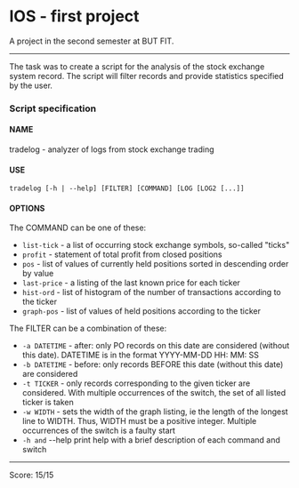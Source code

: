 # IOS - first project

A project in the second semester at BUT FIT. 

______________________________________


The task was to create a script for the analysis of the stock exchange system record. The script will filter records and provide statistics specified by the user.

### Script specification
#### NAME
tradelog - analyzer of logs from stock exchange trading

#### USE

`tradelog [-h | --help] [FILTER] [COMMAND] [LOG [LOG2 [...]]`

#### OPTIONS

The COMMAND can be one of these:
- `list-tick` - a list of occurring stock exchange symbols, so-called "ticks"
- `profit` - statement of total profit from closed positions
- `pos` - list of values of currently held positions sorted in descending order by value
- `last-price` - a listing of the last known price for each ticker
- `hist-ord` - list of histogram of the number of transactions according to the ticker
- `graph-pos` - list of values of held positions according to the ticker

The FILTER can be a combination of these:
- `-a DATETIME` - after: only PO records on this date are considered (without this date). DATETIME is in the format YYYY-MM-DD HH: MM: SS
- `-b DATETIME` - before: only records BEFORE this date (without this date) are considered
- `-t TICKER` - only records corresponding to the given ticker are considered. With multiple occurrences of the switch, the set of all listed ticker is taken
- `-w WIDTH` - sets the width of the graph listing, ie the length of the longest line to WIDTH. Thus, WIDTH must be a positive integer. Multiple occurrences of the switch is a faulty start
- `-h and` --help print help with a brief description of each command and switch

______________________________________


Score: 15/15
